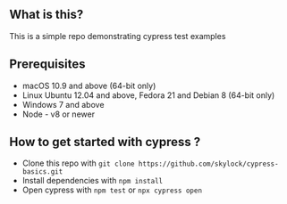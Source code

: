 ## What is this?
This is a simple repo demonstrating cypress test examples

## Prerequisites
- macOS 10.9 and above (64-bit only)
- Linux Ubuntu 12.04 and above, Fedora 21 and Debian 8 (64-bit only)
- Windows 7 and above
- Node - v8 or newer

## How to get started with cypress ?
 - Clone this repo with `git clone https://github.com/skylock/cypress-basics.git`
 - Install dependencies with `npm install`
 - Open cypress with `npm test` or `npx cypress open`